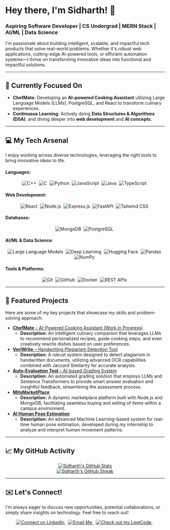 # Hey there, I'm Sidharth! 👋

### **Aspiring Software Developer | CS Undergrad | MERN Stack | AI/ML | Data Science**

I'm passionate about building intelligent, scalable, and impactful tech products that solve real-world problems. Whether it's robust web applications, cutting-edge AI-powered tools, or efficient automation systems—I thrive on transforming innovative ideas into functional and impactful solutions.

---

## 🎯 Currently Focused On

* **ChefMate:** Developing an **AI-powered Cooking Assistant** utilizing Large Language Models (LLMs), PostgreSQL, and React to transform culinary experiences.
* **Continuous Learning:** Actively doing **Data Structures & Algorithms (DSA)**, and diving deeper into **web development** and **AI concepts**.

---

## 💻 My Tech Arsenal

I enjoy working across diverse technologies, leveraging the right tools to bring innovative ideas to life.

#### **Languages:**
<p align="center">
    <img src="https://img.shields.io/badge/C%2B%2B-00599C?style=for-the-badge&logo=cplusplus&logoColor=white" alt="C++"/>&nbsp;
    <img src="https://img.shields.io/badge/C-A8B9CC?style=for-the-badge&logo=c&logoColor=white" alt="C"/>&nbsp;
    <img src="https://img.shields.io/badge/Python-3670A0?style=for-the-badge&logo=python&logoColor=ffdd54" alt="Python"/>&nbsp;
    <img src="https://img.shields.io/badge/JavaScript-%23F7DF1E.svg?style=for-the-badge&logo=javascript&logoColor=black" alt="JavaScript"/>&nbsp;
    <img src="https://img.shields.io/badge/Java-%23ED8B00.svg?style=for-the-badge&logo=openjdk&logoColor=white" alt="Java"/>&nbsp;
    <img src="https://img.shields.io/badge/TypeScript-%23007ACC.svg?style=for-the-badge&logo=typescript&logoColor=white" alt="TypeScript"/>&nbsp;
</p>

#### **Web Development:**
<p align="center">
    <img src="https://img.shields.io/badge/React-%2361DAFB.svg?style=for-the-badge&logo=react&logoColor=white" alt="React"/>&nbsp;
    <img src="https://img.shields.io/badge/Node.js-6DA55F?style=for-the-badge&logo=node.js&logoColor=white" alt="Node.js"/>&nbsp;
    <img src="https://img.shields.io/badge/Express.js-%23000000.svg?style=for-the-badge&logo=express&logoColor=white" alt="Express.js"/>&nbsp;
    <img src="https://img.shields.io/badge/FastAPI-%23009688.svg?style=for-the-badge&logo=fastapi&logoColor=white" alt="FastAPI"/>&nbsp;
    <img src="https://img.shields.io/badge/Tailwind_CSS-%2306B6D4.svg?style=for-the-badge&logo=tailwindcss&logoColor=white" alt="Tailwind CSS"/>&nbsp;
</p>

#### **Databases:**
<p align="center">
    <img src="https://img.shields.io/badge/MongoDB-%234EA94B.svg?style=for-the-badge&logo=mongodb&logoColor=white" alt="MongoDB"/>&nbsp;
    <img src="https://img.shields.io/badge/PostgreSQL-%23316192.svg?style=for-the-badge&logo=postgresql&logoColor=white" alt="PostgreSQL"/>&nbsp;
</p>

#### **AI/ML & Data Science:**
<p align="center">
    <img src="https://img.shields.io/badge/LLMs-FF4500?style=for-the-badge&logo=openai&logoColor=white" alt="Large Language Models"/>&nbsp;
    <img src="https://img.shields.io/badge/Deep_Learning-FF6600?style=for-the-badge&logo=tensorflow&logoColor=white" alt="Deep Learning"/>&nbsp;
    <img src="https://img.shields.io/badge/Hugging_Face-FFD21C?style=for-the-badge&logo=huggingface&logoColor=black" alt="Hugging Face"/>&nbsp;
    <img src="https://img.shields.io/badge/Pandas-%23150458.svg?style=for-the-badge&logo=pandas&logoColor=white" alt="Pandas"/>&nbsp;
    <img src="https://img.shields.io/badge/NumPy-%23013243.svg?style=for-the-badge&logo=numpy&logoColor=white" alt="NumPy"/>&nbsp;
</p>

#### **Tools & Platforms:**
<p align="center">
    <img src="https://img.shields.io/badge/Git-%23F05032.svg?style=for-the-badge&logo=git&logoColor=white" alt="Git"/>&nbsp;
    <img src="https://img.shields.io/badge/GitHub-%23181717.svg?style=for-the-badge&logo=github&logoColor=white" alt="GitHub"/>&nbsp;
    <img src="https://img.shields.io/badge/Docker-%232496ED.svg?style=for-the-badge&logo=docker&logoColor=white" alt="Docker"/>&nbsp;
    <img src="https://img.shields.io/badge/REST_APIs-%23000000.svg?style=for-the-badge" alt="REST APIs"/>&nbsp;
</p>

---

## 🌟 Featured Projects

Here are some of my key projects that showcase my skills and problem-solving approach:

* [**ChefMate** – AI-Powered Cooking Assistant (Work in Progress)](https://github.com/Sid-CodeX/ChefMate)
    * **Description:** An intelligent culinary companion that leverages LLMs to recommend personalized recipes, guide cooking steps, and even creatively rewrite dishes based on user preferences.
* [**VeriWrite** – Handwriting Plagiarism Detection Tool](https://github.com/Sid-CodeX/VeriWrite)
    * **Description:** A robust system designed to detect plagiarism in handwritten documents, utilizing advanced OCR capabilities combined with Jaccard Similarity for accurate analysis.
* [**Auto-Evaluation Tool** – AI-based Grading System](https://github.com/Sid-CodeX/Auto-Answer-Grader)
    * **Description:** An automated grading solution that employs LLMs and Sentence Transformers to provide smart answer evaluation and insightful feedback, streamlining the assessment process.
* [**MitsMarketPlace**](https://github.com/Sid-CodeX/MitsMarketPlace)
    * **Description:** A dynamic marketplace platform built with Node.js and MongoDB, facilitating seamless buying and selling of items within a campus environment.
* [**AI Human Pose Estimation**](https://github.com/Sid-CodeX/Humanpose_Estimation)
    * **Description:** An advanced Machine Learning-based system for real-time human pose estimation, developed during my internship to analyze and interpret human movement patterns.

---

## 📈 My GitHub Activity

<p align="center">
    <a href="https://github.com/Sid-CodeX">
        <img src="https://github-readme-stats.vercel.app/api?username=Sid-CodeX&show_icons=true&theme=dark&count_private=true&hide_border=true" alt="Sidharth's GitHub Stats"/>
    </a>
    <br/>
    <a href="https://github.com/Sid-CodeX">
        <img src="https://github-readme-streak-stats.herokuapp.com/?user=Sid-CodeX&theme=dark&hide_border=true" alt="Sidharth's GitHub Streak"/>
    </a>
    </p>

---

## ✉️ Let's Connect!

I'm always eager to discuss new opportunities, potential collaborations, or simply share insights on technology. Feel free to reach out!

<p align="center">
    <a href="https://www.linkedin.com/in/sidharth-p-7b0097257/" target="_blank">
        <img src="https://img.shields.io/badge/LinkedIn-0A66C2?style=for-the-badge&logo=linkedin&logoColor=white" alt="Connect on LinkedIn"/>
    </a>&nbsp;
    <a href="mailto:sidharth2272004@gmail.com" target="_blank">
        <img src="https://img.shields.io/badge/Gmail-D14836?style=for-the-badge&logo=gmail&logoColor=white" alt="Email Me"/>
    </a>&nbsp;
    <a href="https://leetcode.com/Sid_CodeX" target="_blank">
        <img src="https://img.shields.io/badge/LeetCode-FFA116?style=for-the-badge&logo=leetcode&logoColor=white" alt="Check out my LeetCode"/>
    </a>&nbsp;
    </p>
